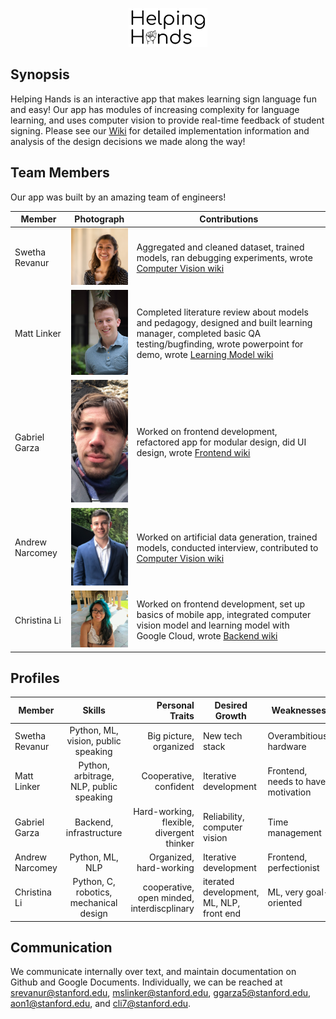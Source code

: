 <p align="center">
<img src="./team_headshots/HelpingHandsLogo.png" width="25%">
</p>

## Synopsis
Helping Hands is an interactive app that makes learning sign language fun and easy! Our app has modules of increasing complexity for language learning, and uses computer vision to provide real-time feedback of student signing. Please see our [Wiki](https://github.com/StanfordCS194/HelpingHands/wiki) for detailed implementation information and analysis of the design decisions we made along the way!

## Team Members
Our app was built by an amazing team of engineers!

Member | Photograph | Contributions
--- | --- | ---
Swetha Revanur | <img src="team_headshots/swetha.png" alt="Swetha Revanur" title="Swetha Revanur" width="150"> | Aggregated and cleaned dataset, trained models, ran debugging experiments, wrote [Computer Vision wiki](https://github.com/StanfordCS194/HelpingHands/wiki/Computer-Vision-Model)
Matt Linker | <img src="team_headshots/matt.jpg" alt="Matt Linker" title="Matt Linker" width="150"> | Completed literature review about models and pedagogy, designed and built learning manager, completed basic QA testing/bugfinding, wrote powerpoint for demo, wrote [Learning Model wiki](https://github.com/StanfordCS194/HelpingHands/wiki/Learning-Model)
Gabriel Garza | <img src="team_headshots/gabriel.jpeg" alt="Gabriel Garza" title="Gabriel Garza" width="150"> | Worked on frontend development, refactored app for modular design, did UI design, wrote [Frontend wiki](https://github.com/StanfordCS194/HelpingHands/wiki/Mobile-Application) 
Andrew Narcomey | <img src="team_headshots/andrew.jpeg" alt="Andrew Narcomey" title="Andrew Narcomey" width="150"> | Worked on artificial data generation, trained models, conducted interview, contributed to [Computer Vision wiki](https://github.com/StanfordCS194/HelpingHands/wiki/Computer-Vision-Model)
Christina Li | <img src="team_headshots/tina.jpg" alt="Christina Li" title="Christina Li" width="150"> | Worked on frontend development, set up basics of mobile app, integrated computer vision model and learning model with Google Cloud, wrote [Backend wiki](https://github.com/StanfordCS194/HelpingHands/wiki/Integration) 

## Profiles
| Member        | Skills           | Personal Traits  | Desired Growth | Weaknesses 
| ------------- |:-------------:| -----:|---|---
| Swetha Revanur | Python, ML, vision, public speaking | Big picture, organized | New tech stack | Overambitious, hardware
| Matt Linker | Python, arbitrage, NLP, public speaking | Cooperative, confident | Iterative development | Frontend, needs to have motivation
| Gabriel Garza | Backend, infrastructure | Hard-working, flexible, divergent thinker | Reliability, computer vision | Time management
| Andrew Narcomey | Python, ML, NLP | Organized, hard-working | Iterative development | Frontend, perfectionist
| Christina Li | Python, C, robotics, mechanical design | cooperative, open minded, interdiscplinary | iterated development, ML, NLP, front end | ML, very goal-oriented

## Communication
We communicate internally over text, and maintain documentation on Github and Google Documents. Individually, we can be reached at srevanur@stanford.edu, mslinker@stanford.edu, ggarza5@stanford.edu, aon1@stanford.edu, and cli7@stanford.edu.
